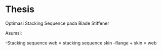# Thesis
Optimasi Stacking Sequence pada Blade Stiffener

Asumsi:

-Stacking sequence web = stacking sequence skin
-flange + skin = web
